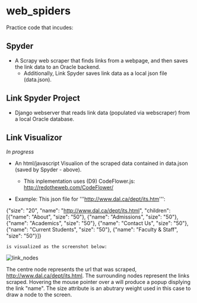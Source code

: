 web_spiders
===========

Practice code that incudes:

Spyder
------
- A Scrapy web scraper that finds links from a webpage, and then saves the link data to an Oracle backend.
  - Additionally, Link Spyder saves link data as a local json file (data.json).


Link Spyder Project
-------------------
- Django webserver that reads link data (populated via webscraper) from a local Oracle database.


Link Visualizor
---------------

*In progress*

- An html/javascript Visualion of the scraped data contained in data.json (saved by Spyder - above). 
  - This inplementation uses (D9) CodeFlower.js: http://redotheweb.com/CodeFlower/
  
- Example:
     This json file for '''http://www.dal.ca/dept/its.htm''':

{"size": "20", "name": "http://www.dal.ca/dept/its.html",
    "children": [{"name": "About", "size": "50"},
                 {"name": "Admissions", "size": "50"},
                 {"name": "Academics", "size": "50"},
                 {"name": "Contact Us", "size": "50"}, {"name": "Current Students", "size": "50"},
                 {"name": "Faculty & Staff", "size": "50"}]}

    is visualized as the screenshot below:

  ![link_nodes](https://cloud.githubusercontent.com/assets/2049888/4366866/9bc95cd0-42c7-11e4-88a3-e272e4d5335a.png)


The centre node represents the url that was scraped,    http://www.dal.ca/dept/its.html. The surrounding nodes represent the links scraped. Hovering the mouse pointer over a will produce a popup displying the link "name". The size attribute is an abutrary weight used in this case to draw a node to the screen.


